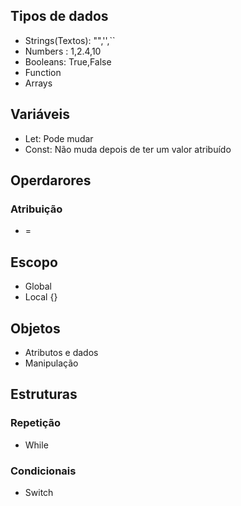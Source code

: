 ## Tipos de dados
- Strings(Textos): "",'',``
- Numbers : 1,2.4,10
- Booleans: True,False
- Function
- Arrays 

## Variáveis
- Let: Pode mudar
- Const: Não muda depois de ter um valor atribuído

## Operdarores

### Atribuição
- =

## Escopo
- Global
- Local {}

## Objetos
- Atributos e dados
- Manipulação

## Estruturas

### Repetição
- While

### Condicionais
- Switch